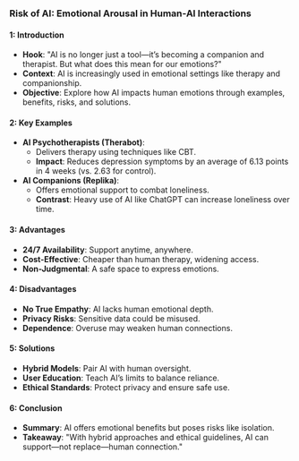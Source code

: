 ### Risk of AI: Emotional Arousal in Human-AI Interactions
#### 1: Introduction
- **Hook**: "AI is no longer just a tool—it’s becoming a companion and therapist. But what does this mean for our emotions?"
- **Context**: AI is increasingly used in emotional settings like therapy and companionship.
- **Objective**: Explore how AI impacts human emotions through examples, benefits, risks, and solutions.
#### 2: Key Examples
- **AI Psychotherapists (Therabot)**:
  - Delivers therapy using techniques like CBT.
  - **Impact**: Reduces depression symptoms by an average of 6.13 points in 4 weeks (vs. 2.63 for control).
- **AI Companions (Replika)**:
  - Offers emotional support to combat loneliness.
  - **Contrast**: Heavy use of AI like ChatGPT can increase loneliness over time.
#### 3: Advantages
- **24/7 Availability**: Support anytime, anywhere.
- **Cost-Effective**: Cheaper than human therapy, widening access.
- **Non-Judgmental**: A safe space to express emotions.
#### 4: Disadvantages
- **No True Empathy**: AI lacks human emotional depth.
- **Privacy Risks**: Sensitive data could be misused.
- **Dependence**: Overuse may weaken human connections.
#### 5: Solutions
- **Hybrid Models**: Pair AI with human oversight.
- **User Education**: Teach AI’s limits to balance reliance.
- **Ethical Standards**: Protect privacy and ensure safe use.
#### 6: Conclusion
- **Summary**: AI offers emotional benefits but poses risks like isolation.
- **Takeaway**: "With hybrid approaches and ethical guidelines, AI can support—not replace—human connection."
